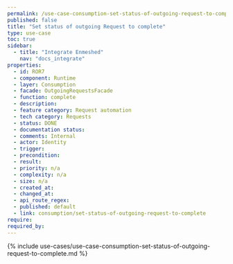 ```yaml
---
permalink: /use-case-consumption-set-status-of-outgoing-request-to-complete
published: false
title: "Set status of outgoing Request to complete"
type: use-case
toc: true
sidebar:
  - title: "Integrate Enmeshed"
    nav: "docs_integrate"
properties:
  - id: ROR7
  - component: Runtime
  - layer: Consumption
  - facade: OutgoingRequestsFacade
  - function: complete
  - description:
  - feature category: Request automation
  - tech category: Requests
  - status: DONE
  - documentation status:
  - comments: Internal
  - actor: Identity
  - trigger:
  - precondition:
  - result:
  - priority: n/a
  - complexity: n/a
  - size: n/a
  - created_at:
  - changed_at:
  - api_route_regex:
  - published: default
  - link: consumption/set-status-of-outgoing-request-to-complete
require:
required_by:
---
```


{% include use-cases/use-case-consumption-set-status-of-outgoing-request-to-complete.md %}
